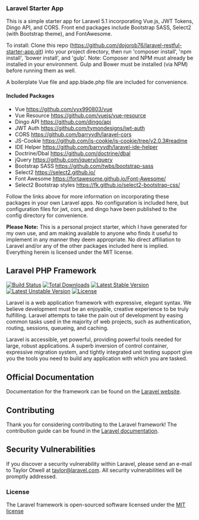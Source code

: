 ### Laravel Starter App

This is a simple starter app for Laravel 5.1 incorporating Vue.js, JWT Tokens, Dingo API, and CORS. Front end packages
include Bootstrap SASS, Select2 (with Bootstrap theme), and FontAwesome.

To install: Clone this repo (https://github.com/dojorob76/laravel-restful-starter-app.git) into your project
directory, then run 'composer install', 'npm install', 'bower install', and 'gulp'. Note: Composer and NPM must
already be installed in your environment. Gulp and Bower must be installed (via NPM) before running them as well.

A boilerplate Vue file and app.blade.php file are included for convenience.

#### Included Packages

* Vue https://github.com/yyx990803/vue
* Vue Resource https://github.com/vuejs/vue-resource
* Dingo API https://github.com/dingo/api
* JWT Auth https://github.com/tymondesigns/jwt-auth
* CORS https://github.com/barryvdh/laravel-cors
* JS-Cookie https://github.com/js-cookie/js-cookie/tree/v2.0.3#readme
* IDE Helper https://github.com/barryvdh/laravel-ide-helper
* Doctrine/Dbal https://github.com/doctrine/dbal
* jQuery https://github.com/jquery/jquery
* Bootstrap SASS https://github.com/twbs/bootstrap-sass
* Select2 https://select2.github.io/
* Font Awesome https://fortawesome.github.io/Font-Awesome/
* Select2 Bootstrap styles https://fk.github.io/select2-bootstrap-css/

Follow the links above for more information on incorporating these packages in your own Laravel apps. No
configuration is included here, but configuration files for jwt, cors, and dingo have been published to the config
directory for convenience.

**Please Note:** This is a personal project starter, which I have generated for my own use, and am making available
to anyone who finds it useful to implement in any manner they deem appropriate. No direct affiliation to Laravel and/or
any of the other packages included here is implied. Everything herein is licensed under the MIT license.

## Laravel PHP Framework

[![Build Status](https://travis-ci.org/laravel/framework.svg)](https://travis-ci.org/laravel/framework)
[![Total Downloads](https://poser.pugx.org/laravel/framework/d/total.svg)](https://packagist.org/packages/laravel/framework)
[![Latest Stable Version](https://poser.pugx.org/laravel/framework/v/stable.svg)](https://packagist.org/packages/laravel/framework)
[![Latest Unstable Version](https://poser.pugx.org/laravel/framework/v/unstable.svg)](https://packagist.org/packages/laravel/framework)
[![License](https://poser.pugx.org/laravel/framework/license.svg)](https://packagist.org/packages/laravel/framework)

Laravel is a web application framework with expressive, elegant syntax. We believe development must be an enjoyable, creative experience to be truly fulfilling. Laravel attempts to take the pain out of development by easing common tasks used in the majority of web projects, such as authentication, routing, sessions, queueing, and caching.

Laravel is accessible, yet powerful, providing powerful tools needed for large, robust applications. A superb inversion of control container, expressive migration system, and tightly integrated unit testing support give you the tools you need to build any application with which you are tasked.

## Official Documentation

Documentation for the framework can be found on the [Laravel website](http://laravel.com/docs).

## Contributing

Thank you for considering contributing to the Laravel framework! The contribution guide can be found in the [Laravel documentation](http://laravel.com/docs/contributions).

## Security Vulnerabilities

If you discover a security vulnerability within Laravel, please send an e-mail to Taylor Otwell at taylor@laravel.com. All security vulnerabilities will be promptly addressed.

### License

The Laravel framework is open-sourced software licensed under the [MIT license](http://opensource.org/licenses/MIT)
